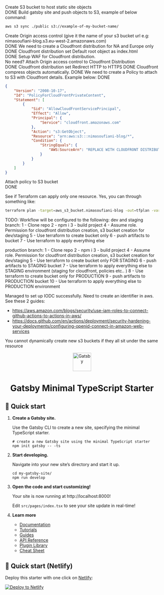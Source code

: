 Create S3 bucket to host static site objects<br/> DONE
Build gatsby site and push objects to S3, example of below command:<br/>
```bash
aws s3 sync ./public s3://example-of-my-bucket-name/
```
Create Origin access control (give it the name of your s3 bucket url e.g: nimasoufiani-blog.s3.eu-west-2.amazonaws.com)<br/> DONE
We need to create a Cloudfront distribution for NA and Europe only<br/> DONE
Cloudfront distribution set Default root object as index.html<br/> DONE
Setup WAF for Cloudfront distribution.<br/> No need?
Attach Origin access control to Cloudfront Distribution<br/> DONE
Cloudfront distribution set Redirect HTTP to HTTPS DONE
Cloudfront compress objects automatically. DONE
We need to create a Policy to attach to S3 with Cloudfront details. Example below: DONE
```json
{
    "Version": "2008-10-17",
    "Id": "PolicyForCloudFrontPrivateContent",
    "Statement": [
        {
            "Sid": "AllowCloudFrontServicePrincipal",
            "Effect": "Allow",
            "Principal": {
                "Service": "cloudfront.amazonaws.com"
            },
            "Action": "s3:GetObject",
            "Resource": "arn:aws:s3:::nimasoufiani-blog/*",
            "Condition": {
                "StringEquals": {
                    "AWS:SourceArn": "REPLACE WITH CLOUDFRONT DISTRIBUTION ARN"
                }
            }
        }
    ]
}
```
Attach policy to S3 bucket<br/> DONE

See if Terraform can apply only one resource. Yes, you can through something like:
```bash
terraform plan -target=aws_s3_bucket.nimasoufiani-blog -out=tfplan -var env=stage
```
TODO: Workflow will be configured to the following:
dev and staging branch:
1 - Clone repo
2 - npm i
3 - build project
4 - Assume role. Permission for cloudfront distribution creation, s3 bucket creation for dev/staging
5 - Use terraform to create bucket only
6 - push artifacts to bucket
7 - Use terraform to apply everything else

production branch:
1 - Clone repo
2 - npm i
3 - build project
4 - Assume role. Permission for cloudfront distribution creation, s3 bucket creation for dev/staging
5 - Use terraform to create bucket only FOR STAGING
6 - push artifacts to STAGING bucket
7 - Use terraform to apply everything else to STAGING environment (staging for cloudfront, policies etc.. )
8 - Use terraform to create bucket only for PRODUCTION
9 - push artifacts to PRODUCTION bucket
10 - Use terraform to apply everything else to PRODUCTION environment




Managed to set up IODC successfully. 
Need to create an identifier in aws. See these 2 guides:
* https://aws.amazon.com/blogs/security/use-iam-roles-to-connect-github-actions-to-actions-in-aws/
* https://docs.github.com/en/actions/deployment/security-hardening-your-deployments/configuring-openid-connect-in-amazon-web-services


You cannot dynamically create new s3 buckets if they all sit under the same resource


<p align="center">
  <a href="https://www.gatsbyjs.com/?utm_source=starter&utm_medium=readme&utm_campaign=minimal-starter-ts">
    <img alt="Gatsby" src="https://www.gatsbyjs.com/Gatsby-Monogram.svg" width="60" />
  </a>
</p>
<h1 align="center">
  Gatsby Minimal TypeScript Starter
</h1>

## 🚀 Quick start

1.  **Create a Gatsby site.**

    Use the Gatsby CLI to create a new site, specifying the minimal TypeScript starter.

    ```shell
    # create a new Gatsby site using the minimal TypeScript starter
    npm init gatsby -- -ts
    ```

2.  **Start developing.**

    Navigate into your new site’s directory and start it up.

    ```shell
    cd my-gatsby-site/
    npm run develop
    ```

3.  **Open the code and start customizing!**

    Your site is now running at http://localhost:8000!

    Edit `src/pages/index.tsx` to see your site update in real-time!

4.  **Learn more**

    - [Documentation](https://www.gatsbyjs.com/docs/?utm_source=starter&utm_medium=readme&utm_campaign=minimal-starter-ts)
    - [Tutorials](https://www.gatsbyjs.com/docs/tutorial/?utm_source=starter&utm_medium=readme&utm_campaign=minimal-starter-ts)
    - [Guides](https://www.gatsbyjs.com/docs/how-to/?utm_source=starter&utm_medium=readme&utm_campaign=minimal-starter-ts)
    - [API Reference](https://www.gatsbyjs.com/docs/api-reference/?utm_source=starter&utm_medium=readme&utm_campaign=minimal-starter-ts)
    - [Plugin Library](https://www.gatsbyjs.com/plugins?utm_source=starter&utm_medium=readme&utm_campaign=minimal-starter-ts)
    - [Cheat Sheet](https://www.gatsbyjs.com/docs/cheat-sheet/?utm_source=starter&utm_medium=readme&utm_campaign=minimal-starter-ts)

## 🚀 Quick start (Netlify)

Deploy this starter with one click on [Netlify](https://app.netlify.com/signup):

[<img src="https://www.netlify.com/img/deploy/button.svg" alt="Deploy to Netlify" />](https://app.netlify.com/start/deploy?repository=https://github.com/gatsbyjs/gatsby-starter-minimal-ts)
